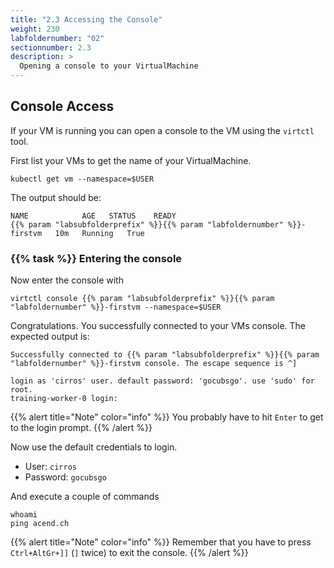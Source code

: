 ```yaml
---
title: "2.3 Accessing the Console"
weight: 230
labfoldernumber: "02"
sectionnumber: 2.3
description: >
  Opening a console to your VirtualMachine
---
```



## Console Access

If your VM is running you can open a console to the VM using the `virtctl` tool.

First list your VMs to get the name of your VirtualMachine.

```shell
kubectl get vm --namespace=$USER
```

The output should be:

```shell
NAME            AGE   STATUS    READY
{{% param "labsubfolderprefix" %}}{{% param "labfoldernumber" %}}-firstvm   10m   Running   True
```


### {{% task %}} Entering the console

Now enter the console with
```shell
virtctl console {{% param "labsubfolderprefix" %}}{{% param "labfoldernumber" %}}-firstvm --namespace=$USER
```

Congratulations. You successfully connected to your VMs console. The expected output is:

```shell
Successfully connected to {{% param "labsubfolderprefix" %}}{{% param "labfoldernumber" %}}-firstvm console. The escape sequence is ^]

login as 'cirros' user. default password: 'gocubsgo'. use 'sudo' for root.
training-worker-0 login:
```

{{% alert title="Note" color="info" %}}
You probably have to hit `Enter` to get to the login prompt.
{{% /alert %}}

Now use the default credentials to login.

* User: `cirros`
* Password: `gocubsgo`

And execute a couple of commands
```shell
whoami
ping acend.ch
```

{{% alert title="Note" color="info" %}}
Remember that you have to press `Ctrl+AltGr+]]` (`]` twice) to exit the console.
{{% /alert %}}
